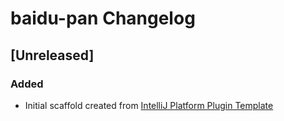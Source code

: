<!-- Keep a Changelog guide -> https://keepachangelog.com -->

# baidu-pan Changelog

## [Unreleased]
### Added
- Initial scaffold created from [IntelliJ Platform Plugin Template](https://github.com/JetBrains/intellij-platform-plugin-template)
